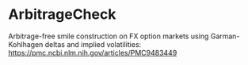 # ArbitrageCheck
Arbitrage-free smile construction on FX option markets using Garman-Kohlhagen deltas and implied volatilities:
https://pmc.ncbi.nlm.nih.gov/articles/PMC9483449
